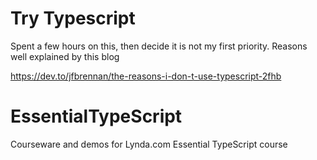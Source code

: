# Try Typescript

Spent a few hours on this, then decide it is not my first priority. Reasons well explained by this blog

https://dev.to/jfbrennan/the-reasons-i-don-t-use-typescript-2fhb

# EssentialTypeScript
Courseware and demos for Lynda.com Essential TypeScript course
